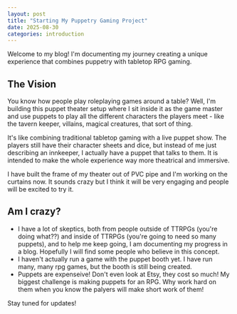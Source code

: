 ```yaml
---
layout: post
title: "Starting My Puppetry Gaming Project"
date: 2025-08-30
categories: introduction
---
```


Welcome to my blog! I'm documenting my journey creating a unique experience that combines puppetry with tabletop RPG gaming.

## The Vision
You know how people play roleplaying games around a table? Well, I'm building this puppet theater setup where I sit inside it as the game master and use puppets to play all the different characters the players meet - like the tavern keeper, villains, magical creatures, that sort of thing.

It's like combining traditional tabletop gaming with a live puppet show. The players still have their character sheets and dice, but instead of me just describing an innkeeper, I actually have a puppet that talks to them. It is intended to make the whole experience way more theatrical and immersive.

I have built the frame of my theater out of PVC pipe and I'm working on the curtains now. It sounds crazy but I think it will be very engaging and people will be excited to try it.

## Am I crazy?
- I have a lot of skeptics, both from people outside of TTRPGs (you're doing what??) and inside of TTRPGs (you're going to need so many puppets), and to help me keep going, I am documenting my progress in a blog.  Hopefully I will find some people who believe in this concept.
- I haven't actually run a game with the puppet booth yet.  I have run many, many rpg games, but the booth is still being created.
- Puppets are expenseive!  Don't even look at Etsy, they cost so much!  My biggest challenge is making puppets for an RPG.  Why work hard on them when you know the palyers will make short work of them!

Stay tuned for updates!
